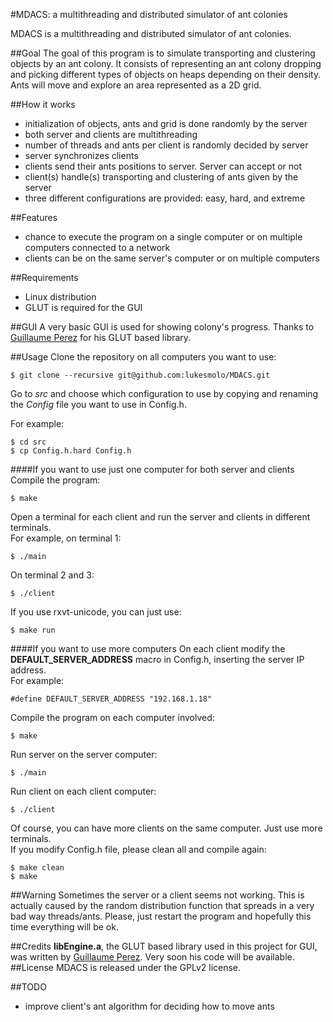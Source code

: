 #MDACS: a multithreading and distributed simulator of ant colonies

MDACS is a multithreading and distributed simulator of ant colonies.

##Goal
 The goal of
this program is to simulate transporting and clustering objects by an ant
colony. It consists of representing an ant colony dropping and picking different types
of objects on heaps depending on their density. Ants will move and explore an area
represented as a 2D grid.

##How it works
* initialization of objects, ants and grid is done randomly by the server
* both server and clients are multithreading
* number of threads and ants per client is randomly decided by server
* server synchronizes clients
* clients send their ants positions to server. Server can accept or not
* client(s) handle(s) transporting and clustering of ants given by the server
* three different configurations are provided: easy, hard, and extreme


##Features
* chance to execute the program on a single computer or on multiple computers
connected to a network
* clients can be on the same server's computer or on multiple computers

##Requirements
* Linux distribution
* GLUT is required for the GUI

##GUI
A very basic GUI is used for showing colony's progress. Thanks to [Guillaume
Perez](http://www.i3s.unice.fr/~gperez/) for his GLUT based library.


##Usage
Clone the repository on all computers you want to use:
```
$ git clone --recursive git@github.com:lukesmolo/MDACS.git
```
Go to _src_ and choose which configuration to use by copying and renaming the _Config_ file you want to use in Config.h.

For example:
```
$ cd src
$ cp Config.h.hard Config.h
```
####If you want to use just one computer for both server and clients
Compile the program:
```
$ make
```

Open a terminal for each client and run the server and clients in different
terminals.<br>
For example, on terminal 1:
```
$ ./main
```
On terminal 2 and 3:
```
$ ./client
```

If you use rxvt-unicode, you can just use:
```
$ make run
```
####If you want to use more computers
On each client modify the **DEFAULT_SERVER_ADDRESS**  macro in Config.h, inserting the server
IP address.<br>
For example:
```
#define DEFAULT_SERVER_ADDRESS "192.168.1.18"
```
Compile the program on each computer involved:
```
$ make
```
Run server on the server computer:
```
$ ./main
```
Run client on each client computer:
```
$ ./client
```

Of course, you can have more clients on the same computer. Just use more
terminals. <br>
If you modify Config.h file, please clean all and compile again:
```
$ make clean
$ make
```
##Warning
Sometimes the server or a client seems not working. This is actually caused by the
random distribution function that spreads in a very bad way threads/ants. Please, just restart the program and hopefully
this time everything will be ok.

##Credits
__libEngine.a__, the GLUT based library used in this project for GUI, was written
by [Guillaume Perez](http://www.i3s.unice.fr/~gperez/). Very soon his code will
be available.
##License
MDACS is released under the GPLv2 license.



##TODO
* improve client's ant algorithm for deciding how to move ants











